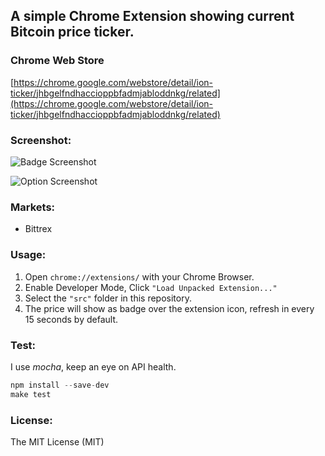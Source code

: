 ## A simple Chrome Extension showing current Bitcoin price ticker.

### Chrome Web Store

[https://chrome.google.com/webstore/detail/ion-ticker/jhbgelfndhaccioppbfadmjabloddnkg/related](https://chrome.google.com/webstore/detail/ion-ticker/jhbgelfndhaccioppbfadmjabloddnkg/related)

### Screenshot:

![Badge Screenshot](screenshots/screenshot-badge.png)

![Option Screenshot](screenshots/screenshot-option.png)

### Markets:
 
- Bittrex

### Usage:

1. Open `chrome://extensions/` with your Chrome Browser.
2. Enable Developer Mode, Click `"Load Unpacked Extension..."`
3. Select the `"src"` folder in this repository.
4. The price will show as badge over the extension icon, refresh in every 15 seconds by default.

### Test:

I use *mocha*, keep an eye on API health.

```js
npm install --save-dev
make test
```

### License:

The MIT License (MIT)
